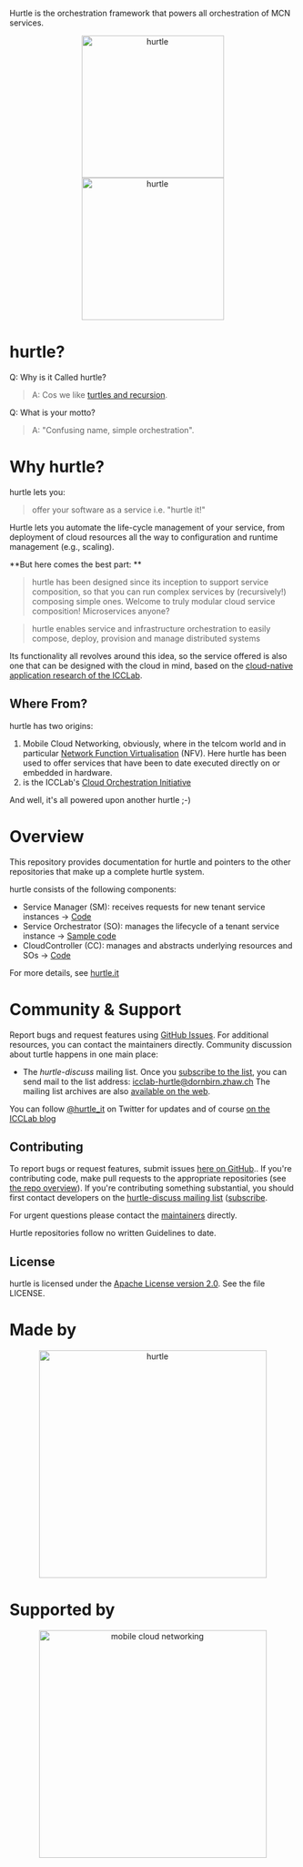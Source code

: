 Hurtle is the orchestration framework that powers all orchestration of MCN services.


<div align="center" >
<img src="https://raw.githubusercontent.com/icclab/hurtle/master/docs/figs/hurtle-logo.png" title="hurtle" width=250px>
<br/>
<img src="https://raw.githubusercontent.com/icclab/hurtle/master/docs/figs/hurtle-logo-text.png" title="hurtle" width=250px>
</div>

# hurtle?


Q: Why is it Called hurtle?

> A: Cos we like [turtles and recursion](https://en.wikipedia.org/wiki/Turtles_all_the_way_down).

Q: What is your motto?

> A: "Confusing name, simple orchestration".


# Why hurtle?

hurtle lets you:

> offer your software as a service i.e. "hurtle it!"

Hurtle lets you automate the life-cycle management of your service, from deployment of cloud resources all the way to configuration and runtime management (e.g., scaling).

**But here comes the best part: **
> hurtle has been designed since its inception to support service composition, so that you can run complex services by (recursively!) composing simple ones. Welcome to truly modular cloud service composition! Microservices anyone?

> hurtle enables service and infrastructure orchestration to easily compose, deploy, provision and manage distributed systems

Its functionality all revolves around this idea, so the service offered is also one that can be designed with the cloud in mind, based on the [cloud-native application research of the ICCLab](http://blog.zhaw.ch/icclab/category/research-approach/themes/cloud-native-applications/).

## Where From?

hurtle has two origins:

1. Mobile Cloud Networking, obviously, where in the telcom world and in particular [Network Function Virtualisation](https://en.wikipedia.org/wiki/Network_functions_virtualization) (NFV). Here hurtle has been used to offer services that have been to date executed directly on or embedded in hardware.
2. is the ICCLab's [Cloud Orchestration Initiative](http://blog.zhaw.ch/icclab/category/research-approach/themes/cloud-orchestration/)

And well, it's all powered upon another hurtle ;-)

# Overview

This repository provides documentation for hurtle and
pointers to the other repositories that make up a complete hurtle system.

hurtle consists of the following components:

- Service Manager (SM): receives requests for new tenant service instances -> [Code](https://github.com/icclab/hurtle_sm)
- Service Orchestrator (SO): manages the lifecycle of a tenant service instance -> [Sample code](https://github.com/icclab/hurtle_sample_so)
- CloudController (CC): manages and abstracts underlying resources and SOs -> [Code](https://github.com/icclab/hurtle_cc_api)

For more details, see [hurtle.it](http://hurtle.it)

# Community & Support

Report bugs and request features using [GitHub Issues](https://github.com/icclab/hurtle/issues). For additional resources, you can contact the maintainers directly. Community discussion about turtle happens in one main place:

* The *hurtle-discuss* mailing list. Once you [subscribe to the list]( https://mailman.engineering.zhaw.ch/mailman/listinfo/icclab-hurtle),
  you can send mail to the list address: [icclab-hurtle@dornbirn.zhaw.ch](mailto:icclab-hurtle@dornbirn.zhaw.ch)
  The mailing list archives are also [available on the web](https://mailman.engineering.zhaw.ch/pipermail/icclab-hurtle/).


You can follow [@hurtle_it](https://twitter.com/hurtle_it) on
Twitter for updates and of course [on the ICCLab blog](http://blog.zhaw.ch/icclab/tag/hurtle/)

## Contributing

To report bugs or request features, submit issues [here on
GitHub](https://github.com/icclab/hurtle/issues)..
If you're contributing code, make pull requests to the appropriate
repositories (see [the repo overview](./docs/reference.md)).
If you're contributing something substantial, you should first contact
developers on the [hurtle-discuss mailing list](mailto:icclab-hurtle@dornbirn.zhaw.ch)
([subscribe](https://mailman.engineering.zhaw.ch/mailman/listinfo/icclab-hurtle).

For urgent questions please contact the [maintainers](./docs/maintainers.md) directly.

Hurtle repositories follow no written Guidelines to date.

## License

hurtle is licensed under the
[Apache License version 2.0](https://www.apache.org/licenses/LICENSE-2.0).
See the file LICENSE.

# Made by

<div align="center" >
<a href='http://blog.zhaw.ch/icclab'>
<img src="https://raw.githubusercontent.com/icclab/hurtle/master/docs/figs/icclab_logo.png" title="hurtle" width=400px>
</a>
</div>

# Supported by

<div align="center" >
<a href='http://blog.zhaw.ch/icclab'>
<img src="https://raw.githubusercontent.com/icclab/hurtle/master/docs/figs/mcn_logo.png" title="mobile cloud networking" width=400px>
</a>
</div>
